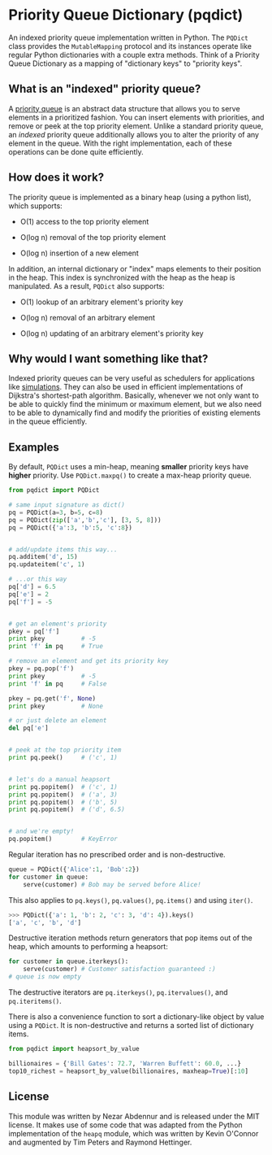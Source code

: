 Priority Queue Dictionary (pqdict)
=========================

An indexed priority queue implementation written in Python. The `PQDict` class provides the `MutableMapping` protocol and its instances operate like regular Python dictionaries with a couple extra methods. Think of a Priority Queue Dictionary as a mapping of "dictionary keys" to "priority keys".

## What is an "indexed" priority queue?
A [priority queue](http://en.wikipedia.org/wiki/Priority_queue) is an abstract data structure that allows you to serve elements in a prioritized fashion. You can insert elements with priorities, and remove or peek at the top priority element. Unlike a standard priority queue, an _indexed_ priority queue additionally allows you to alter the priority of any element in the queue. With the right implementation, each of these operations can be done quite efficiently.

## How does it work?
The priority queue is implemented as a binary heap (using a python list), which supports:  

- O(1) access to the top priority element

- O(log n) removal of the top priority element

- O(log n) insertion of a new element

In addition, an internal dictionary or "index" maps elements to their position in the heap. This index is synchronized with the heap as the heap is manipulated. As a result, `PQDict` also supports:     

- O(1) lookup of an arbitrary element's priority key

- O(log n) removal of an arbitrary element 

- O(log n) updating of an arbitrary element's priority key

## Why would I want something like that?
Indexed priority queues can be very useful as schedulers for applications like [simulations](http://pubs.acs.org/doi/abs/10.1021/jp993732q). They can also be used in efficient implementations of Dijkstra's shortest-path algorithm. Basically, whenever we not only want to be able to quickly find the minimum or maximum element, but we also need to be able to dynamically find and modify the priorities of existing elements in the queue efficiently.

## Examples
By default, `PQDict` uses a min-heap, meaning **smaller** priority keys have **higher** priority. Use `PQDict.maxpq()` to create a max-heap priority queue.

```python
from pqdict import PQDict

# same input signature as dict()
pq = PQDict(a=3, b=5, c=8)
pq = PQDict(zip(['a','b','c'], [3, 5, 8]))
pq = PQDict({'a':3, 'b':5, 'c':8})          


# add/update items this way...
pq.additem('d', 15)
pq.updateitem('c', 1)

# ...or this way
pq['d'] = 6.5
pq['e'] = 2
pq['f'] = -5


# get an element's priority
pkey = pq['f']
print pkey          # -5
print 'f' in pq     # True

# remove an element and get its priority key
pkey = pq.pop('f')
print pkey          # -5
print 'f' in pq     # False

pkey = pq.get('f', None)
print pkey          # None

# or just delete an element
del pq['e']


# peek at the top priority item
print pq.peek()     # ('c', 1)


# let's do a manual heapsort
print pq.popitem()  # ('c', 1)
print pq.popitem()  # ('a', 3)
print pq.popitem()  # ('b', 5)
print pq.popitem()  # ('d', 6.5)


# and we're empty!
pq.popitem()        # KeyError
```

Regular iteration has no prescribed order and is non-destructive.
```python
queue = PQDict({'Alice':1, 'Bob':2})
for customer in queue:
	serve(customer) # Bob may be served before Alice!
```
This also applies to `pq.keys()`, `pq.values()`, `pq.items()` and using `iter()`.
```python
>>> PQDict({'a': 1, 'b': 2, 'c': 3, 'd': 4}).keys()
['a', 'c', 'b', 'd']
```

Destructive iteration methods return generators that pop items out of the heap, which amounts to performing a heapsort:
```python
for customer in queue.iterkeys():
	serve(customer) # Customer satisfaction guaranteed :)
# queue is now empty
```
The destructive iterators are `pq.iterkeys()`, `pq.itervalues()`, and `pq.iteritems()`.

There is also a convenience function to sort a dictionary-like object by value using a `PQDict`. It is non-destructive and returns a sorted list of dictionary items.
```python
from pqdict import heapsort_by_value

billionaires = {'Bill Gates': 72.7, 'Warren Buffett': 60.0, ...}
top10_richest = heapsort_by_value(billionaires, maxheap=True)[:10]
```
## License
This module was written by Nezar Abdennur and is released under the MIT license. It makes use of some code that was adapted from the Python implementation of the `heapq` module, which was written by Kevin O'Connor and augmented by Tim Peters and Raymond Hettinger.
